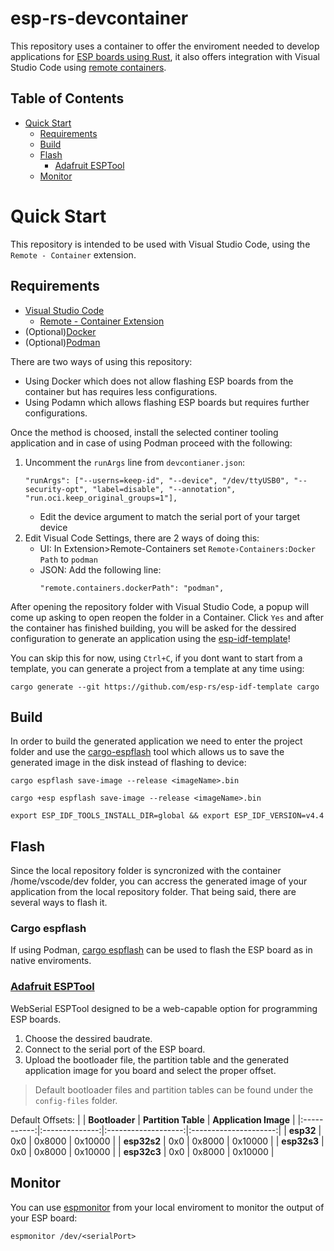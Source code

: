 # esp-rs-devcontainer
This repository uses a container to offer the enviroment needed to develop applications for [ESP 
boards using Rust](https://github.com/esp-rs), it also offers integration with Visual Studio Code using [remote containers](https://code.visualstudio.com/docs/remote/containers).

## Table of Contents

- [Quick Start](#quick-start)
  - [Requirements](#requirements)
  - [Build](#build)
  - [Flash](#flash)
    - [Adafruit ESPTool](#adafruit-esptool)
  - [Monitor](#monitor)

# Quick Start
This repository is intended to be used with Visual Studio Code, using the
`Remote - Container` extension.
## Requirements
- [Visual Studio Code](https://code.visualstudio.com/download)
  - [Remote - Container Extension](https://marketplace.visualstudio.com/items?itemName=ms-vscode-remote.remote-containers)
- (Optional)[Docker](https://docs.docker.com/get-docker/)
- (Optional)[Podman](https://podman.io/getting-started/installation)

There are two ways of using this repository:
- Using Docker which does not allow flashing ESP boards from the container but
has requires less configurations.
- Using Podamn which allows flashing ESP boards but requires further configurations.

Once the method is choosed, install the selected continer tooling application and
in case of using Podman proceed with the following:
1. Uncomment the `runArgs` line from `devcontianer.json`:
    ```
    "runArgs": ["--userns=keep-id", "--device", "/dev/ttyUSB0", "--security-opt", "label=disable", "--annotation", "run.oci.keep_original_groups=1"],
    ```
    - Edit the device argument to match the serial port of your target device
2. Edit Visual Code Settings, there are 2 ways of doing this: 
    -  UI: In Extension>Remote-Containers set `Remote›Containers:Docker Path`
  to `podman`
    -  JSON: Add the following line:
        ```
        "remote.containers.dockerPath": "podman",
        ```


After opening the repository folder with Visual Studio Code, a popup will come
up asking to open reopen the folder in a Container. Click `Yes` and after the
container has finished building, you will be asked for the dessired configuration
to generate an application using the [esp-idf-template](https://github.com/esp-rs/esp-idf-template)!

You can skip this for now, using `Ctrl+C`, if you dont want to start from a template,
you can generate a project from a template at any time using:

`cargo generate --git https://github.com/esp-rs/esp-idf-template cargo`

## Build
In order to build the generated application we need to enter the project folder and use the [cargo-espflash](https://github.com/esp-rs/espflash) tool which 
allows us to save the generated image in the disk instead of flashing to device:

`cargo espflash save-image --release <imageName>.bin`

`cargo +esp espflash save-image --release <imageName>.bin`

`export ESP_IDF_TOOLS_INSTALL_DIR=global && export ESP_IDF_VERSION=v4.4`


## Flash
Since the local repository folder is syncronized with the container /home/vscode/dev folder,
you can accress the generated image of your application from the local repository folder.
That being said, there are several ways to flash it.

### Cargo espflash
If using Podman, [cargo espflash](https://github.com/esp-rs/espflash/tree/master/cargo-espflash) can be used to flash the ESP board as in native enviroments.
### [Adafruit ESPTool](https://adafruit.github.io/Adafruit_WebSerial_ESPTool/)
WebSerial ESPTool designed to be a web-capable option for programming ESP boards.

1. Choose the dessired baudrate.
1. Connect to the serial port of the ESP board.
1. Upload the bootloader file, the partition table and the generated 
application image for you board and select the proper offset.
> Default bootloader files and partition tables can be found under the `config-files` folder.

Default Offsets:
|             | **Bootloader** | **Partition Table** | **Application Image** |
|:-----------:|:--------------:|:-------------------:|:---------------------:|
|  **esp32**  |       0x0      |        0x8000       |        0x10000        |
| **esp32s2** |       0x0      |        0x8000       |        0x10000        |
| **esp32s3** |       0x0      |        0x8000       |        0x10000        |
| **esp32c3** |       0x0      |        0x8000       |        0x10000        |

## Monitor
You can use [espmonitor](https://github.com/esp-rs/espmonitor) from your local enviroment to monitor
the output of your ESP board:

`espmonitor /dev/<serialPort>`